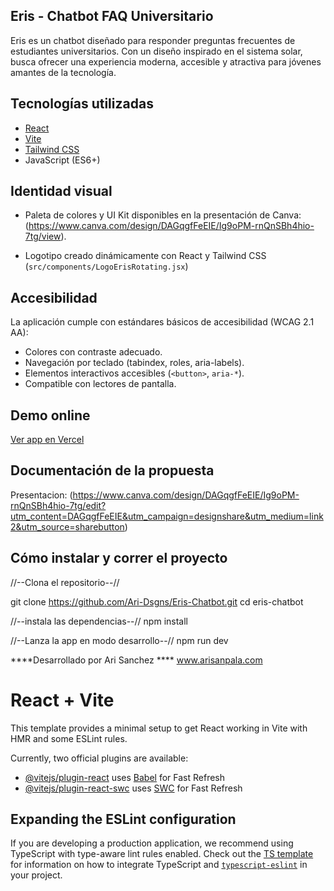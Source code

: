 ## Eris - Chatbot FAQ Universitario

Eris es un chatbot diseñado para responder preguntas frecuentes de estudiantes universitarios. Con un diseño inspirado en el sistema solar, busca ofrecer una experiencia moderna, accesible y atractiva para jóvenes amantes de la tecnología.

## Tecnologías utilizadas

- [React](https://react.dev/)
- [Vite](https://vitejs.dev/)
- [Tailwind CSS](https://tailwindcss.com/)
- JavaScript (ES6+)

## Identidad visual
- Paleta de colores y UI Kit disponibles en la presentación de Canva: (https://www.canva.com/design/DAGqgfFeEIE/Ig9oPM-rnQnSBh4hio-7tg/view).

- Logotipo creado dinámicamente con React y Tailwind CSS (`src/components/LogoErisRotating.jsx`)

## Accesibilidad

La aplicación cumple con estándares básicos de accesibilidad (WCAG 2.1 AA):
- Colores con contraste adecuado.
- Navegación por teclado (tabindex, roles, aria-labels).
- Elementos interactivos accesibles (`<button>`, `aria-*`).
- Compatible con lectores de pantalla.

## Demo online

[Ver app en Vercel](https://eris-chatbot.vercel.app/)


## Documentación de la propuesta

Presentacion: (https://www.canva.com/design/DAGqgfFeEIE/Ig9oPM-rnQnSBh4hio-7tg/edit?utm_content=DAGqgfFeEIE&utm_campaign=designshare&utm_medium=link2&utm_source=sharebutton)



## Cómo instalar y correr el proyecto

//--Clona el repositorio--//

git clone https://github.com/Ari-Dsgns/Eris-Chatbot.git
cd eris-chatbot

//--instala las dependencias--//
npm install

//--Lanza la app en modo desarrollo--//
npm run dev



****Desarrollado por Ari Sanchez **** www.arisanpala.com




# React + Vite

This template provides a minimal setup to get React working in Vite with HMR and some ESLint rules.

Currently, two official plugins are available:

- [@vitejs/plugin-react](https://github.com/vitejs/vite-plugin-react/blob/main/packages/plugin-react) uses [Babel](https://babeljs.io/) for Fast Refresh
- [@vitejs/plugin-react-swc](https://github.com/vitejs/vite-plugin-react/blob/main/packages/plugin-react-swc) uses [SWC](https://swc.rs/) for Fast Refresh

## Expanding the ESLint configuration

If you are developing a production application, we recommend using TypeScript with type-aware lint rules enabled. Check out the [TS template](https://github.com/vitejs/vite/tree/main/packages/create-vite/template-react-ts) for information on how to integrate TypeScript and [`typescript-eslint`](https://typescript-eslint.io) in your project.
